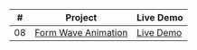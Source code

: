 |  #  | Project                                                            | Live Demo                                                |
| :-: | ------------------------------------------------------------------ | -------------------------------------------------------- |
| 08  | [Form Wave Animation](https://joonys.github.io/FormWaveAnimation/) | [Live Demo](https://joonys.github.io/FormWaveAnimation/) |
